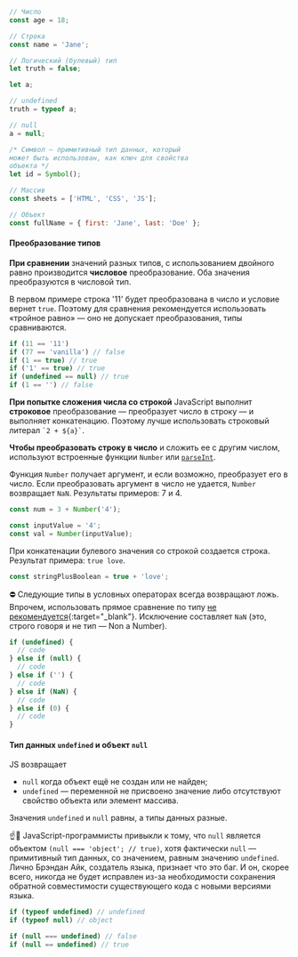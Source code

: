 ```js
// Число
const age = 18;

// Строка
const name = 'Jane';

// Логический (булевый) тип
let truth = false;

let a;

// undefined
truth = typeof a;

// null
a = null;

/* Символ — примитивный тип данных, который
может быть использован, как ключ для свойства
объекта */
let id = Symbol();

// Массив
const sheets = ['HTML', 'CSS', 'JS'];

// Объект
const fullName = { first: 'Jane', last: 'Doe' };
```

#### Преобразование типов

**При сравнении** значений разных типов, c использованием двойного равно производится **числовое** преобразование. Оба значения преобразуются в числовой тип.

В первом примере строка '11' будет преобразована в число и условие вернет `true`. Поэтому для сравнения рекомендуется использовать «тройное равно» — оно не допускает преобразования, типы сравниваются.

```js
if (11 == '11')
if (77 == 'vanilla') // false
if (1 == true) // true
if ('1' == true) // true
if (undefined == null) // true
if (1 == '') // false
```

**При попытке сложения числа со строкой** JavaScript выполнит **строковое** преобразование — преобразует число в строку — и выполняет конкатенацию. Поэтому лучше использовать строковый литерал `` `2 + ${a}` ``.

**Чтобы преобразовать строку в число** и сложить ее с другим числом, используют встроенные функции `Number` или [`parseInt`](https://developer.mozilla.org/ru/docs/Web/JavaScript/Reference/Global_Objects/parseInt).

Функция `Number` получает аргумент, и если возможно, преобразует его в число. Если преобразовать аргумент в число не удается, `Number` возвращает `NaN`. Результаты примеров: 7 и 4.

```js
const num = 3 + Number('4');

const inputValue = '4';
const val = Number(inputValue);
```

При конкатенации булевого значения со строкой создается строка. Результат примера: `true love`.

```js
const stringPlusBoolean = true + 'love';
```

⛔️ Следующие типы в условных операторах всегда возвращают ложь. Впрочем, использовать прямое сравнение по типу [не рекомендуется](https://eslint.org/docs/latest/rules/no-constant-condition){:target="_blank"}. Исключение составляет `NaN` (это, строго говоря и не тип — Non a Number).

```js
if (undefined) {
  // code
} else if (null) {
  // code
} else if ('') {
  // code
} else if (NaN) {
  // code
} else if (0) {
  // code
}
```

#### Тип данных `undefined` и объект `null`

JS возвращает

- `null` когда объект ещё не создан или не найден;
- `undefined` — переменной не присвоено значение либо отсутствуют свойство объекта или элемент массива.

Значения `undefined` и `null` равны, а типы данных разные.

☝️🧐 JavaScript-программисты привыкли к тому, что `null` является объектом `(null === 'object'; // true)`, хотя фактически `null` — примитивный тип данных, со значением, равным значению `undefined`. Лично Брэндан Айк, создатель языка, признает что это баг. И он, скорее всего, никогда не будет исправлен из-за необходимости сохранения обратной совместимости существующего кода с новыми версиями языка.

```js
if (typeof undefined) // undefined
if (typeof null) // object

if (null === undefined) // false
if (null == undefined) // true
```
